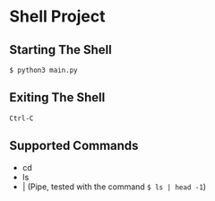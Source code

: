 # Shell Project

## Starting The Shell
```$ python3 main.py```

## Exiting The Shell
```Ctrl-C```

## Supported Commands
- cd 
- ls
- | (Pipe, tested with the command ```$ ls | head -1```)



